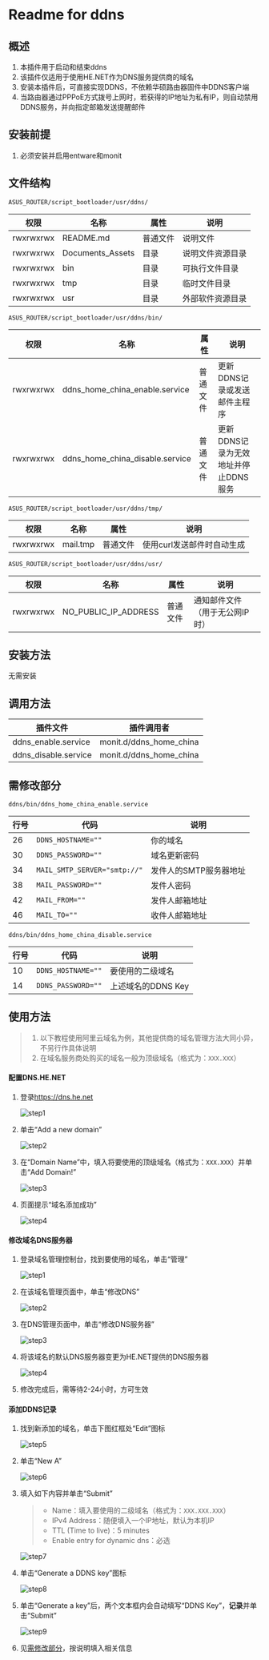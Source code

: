 # Readme for ddns

## 概述

1. 本插件用于启动和结束ddns
2. 该插件仅适用于使用HE.NET作为DNS服务提供商的域名
3. 安装本插件后，可直接实现DDNS，不依赖华硕路由器固件中DDNS客户端
4. 当路由器通过PPPoE方式拨号上网时，若获得的IP地址为私有IP，则自动禁用DDNS服务，并向指定邮箱发送提醒邮件

## 安装前提

1. 必须安装并启用entware和monit

## 文件结构

`ASUS_ROUTER/script_bootloader/usr/ddns/`

| 权限      | 名称      | 属性     | 说明             |
| --------- | --------- | -------- | ---------------- |
| rwxrwxrwx | README.md | 普通文件 | 说明文件         |
| rwxrwxrwx | Documents_Assets | 目录 | 说明文件资源目录         |
| rwxrwxrwx | bin       | 目录     | 可执行文件目录   |
| rwxrwxrwx | tmp       | 目录     | 临时文件目录   |
| rwxrwxrwx | usr       | 目录     | 外部软件资源目录 |

`ASUS_ROUTER/script_bootloader/usr/ddns/bin/`

| 权限      | 名称                 | 属性     | 说明                                                         |
| --------- | -------------------- | -------- | ------------------------------------------------------------ |
| rwxrwxrwx | ddns_home_china_enable.service     | 普通文件 | 更新DDNS记录或发送邮件主程序         |
| rwxrwxrwx | ddns_home_china_disable.service    | 普通文件 | 更新DDNS记录为无效地址并停止DDNS服务 |

`ASUS_ROUTER/script_bootloader/usr/ddns/tmp/`

| 权限      | 名称         | 属性     | 说明         |
| --------- | ------------ | -------- | ------------ |
| rwxrwxrwx | mail.tmp | 普通文件 | 使用curl发送邮件时自动生成 |

`ASUS_ROUTER/script_bootloader/usr/ddns/usr/`

| 权限      | 名称         | 属性     | 说明         |
| --------- | ------------ | -------- | ------------ |
| rwxrwxrwx | NO_PUBLIC_IP_ADDRESS | 普通文件 | 通知邮件文件（用于无公网IP时） |

## 安装方法

无需安装

## 调用方法

| 插件文件                   | 插件调用者              |
| -------------------------- | -----------------       |
| ddns_enable.service  | monit.d/ddns_home_china |
| ddns_disable.service | monit.d/ddns_home_china |

## 需修改部分

`ddns/bin/ddns_home_china_enable.service`

| 行号 | 代码                         | 说明                   |
| ---- | ---------------------------- | ---------------------- |
| 26   | `DDNS_HOSTNAME=""`           | 你的域名               |
| 30   | `DDNS_PASSWORD=""`           | 域名更新密码           |
| 34   | `MAIL_SMTP_SERVER="smtp://"` | 发件人的SMTP服务器地址 |
| 38   | `MAIL_PASSWORD=""`           | 发件人密码             |
| 42   | `MAIL_FROM=""`               | 发件人邮箱地址         |
| 46   | `MAIL_TO=""`                 | 收件人邮箱地址         |

`ddns/bin/ddns_home_china_disable.service`

| 行号 | 代码               | 说明               |
| ---- | ------------------ | ------------------ |
| 10   | `DDNS_HOSTNAME=""` | 要使用的二级域名   |
| 14   | `DDNS_PASSWORD=""` | 上述域名的DDNS Key |

## 使用方法

> 1. 以下教程使用阿里云域名为例，其他提供商的域名管理方法大同小异，不另行作具体说明
> 2. 在域名服务商处购买的域名一般为顶级域名（格式为：`XXX.XXX`）

#### 配置DNS.HE.NET

1. 登录<https://dns.he.net>

   ![step1](./Documents_Assets/ddns/dns_he_net_configuration/step1.png)

2. 单击“Add a new domain”

   ![step2](./Documents_Assets/ddns/dns_he_net_configuration/step2.png)

3. 在“Domain Name”中，填入将要使用的顶级域名（格式为：`XXX.XXX`）并单击“Add Domain!”

   ![step3](./Documents_Assets/ddns/dns_he_net_configuration/step3.png)

4. 页面提示“域名添加成功”

   ![step4](./Documents_Assets/ddns/dns_he_net_configuration/step4.png)

#### 修改域名DNS服务器

1. 登录域名管理控制台，找到要使用的域名，单击“管理”

   ![step1](./Documents_Assets/ddns/domain_configuration/step1.png)

2. 在该域名管理页面中，单击“修改DNS”

   ![step2](./Documents_Assets/ddns/domain_configuration/step2.png)

3. 在DNS管理页面中，单击“修改DNS服务器”

   ![step3](./Documents_Assets/ddns/domain_configuration/step3.png)

4. 将该域名的默认DNS服务器变更为HE.NET提供的DNS服务器

   ![step4](./Documents_Assets/ddns/domain_configuration/step4.png)

5. 修改完成后，需等待2-24小时，方可生效

#### 添加DDNS记录

1. 找到新添加的域名，单击下图红框处“Edit”图标

   ![step5](./Documents_Assets/ddns/dns_he_net_configuration/step5.png)

2. 单击“New A”

   ![step6](./Documents_Assets/ddns/dns_he_net_configuration/step6.png)

3. 填入如下内容并单击“Submit”

   > - Name：填入要使用的二级域名（格式为：`XXX.XXX.XXX`）
   > - IPv4 Address：随便填入一个IP地址，默认为本机IP
   > - TTL (Time to live)：5 minutes
   > - Enable entry for dynamic dns：必选

   ![step7](./Documents_Assets/ddns/dns_he_net_configuration/step7.png)

4. 单击“Generate a DDNS key”图标

   ![step8](./Documents_Assets/ddns/dns_he_net_configuration/step8.png)

5. 单击“Generate a key”后，两个文本框内会自动填写“DDNS Key”，**记录**并单击“Submit”

   ![step9](./Documents_Assets/ddns/dns_he_net_configuration/step9.png)

6. 见[需修改部分](#需修改部分)，按说明填入相关信息
